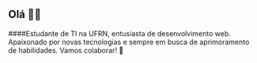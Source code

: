 ## Olá 👋🏼


####Estudante de TI na UFRN, entusiasta de desenvolvimento web. Apaixonado por novas tecnologias e sempre em busca de aprimoramento de habilidades. Vamos colaborar! 🍵
